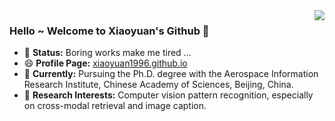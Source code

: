 <img align="right" src="https://github-readme-stats.vercel.app/api?username=xiaoyuan1996&show_icons=true&icon_color=CE1D2D&text_color=718096&bg_color=ffffff&hide_title=true" />

### Hello ~ Welcome to Xiaoyuan's Github 👋

- 💬 **Status:** Boring works make me tired ...
- 😄 **Profile Page:** [xiaoyuan1996.github.io](https://xiaoyuan1996.github.io/)
- 🔭 **Currently:** Pursuing the Ph.D. degree with the Aerospace Information Research Institute, Chinese Academy of Sciences, Beijing, China.
- 🤔 **Research Interests:** Computer vision  pattern recognition, especially on cross-modal retrieval and image caption.


